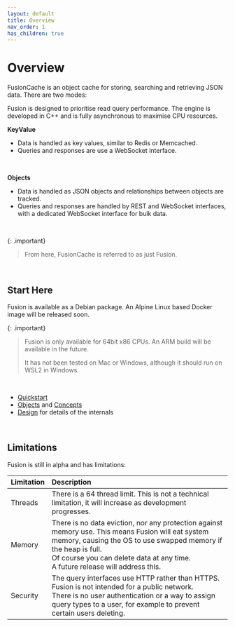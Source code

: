```yaml
---
layout: default
title: Overview
nav_order: 1
has_children: true
---
```



# Overview

FusionCache is an object cache for storing, searching and retrieving JSON data. There are two modes:

Fusion is designed to prioritise read query performance. The engine is developed in C++ and is fully asynchronous to maximise CPU resources.


**KeyValue**

- Data is handled as key values, similar to Redis or Memcached.
- Queries and responses are use a WebSocket interface.

<br/>

**Objects**

- Data is handled as JSON objects and relationships between objects are tracked.
- Queries and responses are handled by REST and WebSocket interfaces, with a dedicated WebSocket interface for bulk data.


<br/>

{: .important}
> From here, FusionCache is referred to as just Fusion.

<br/>


## Start Here
Fusion is available as a Debian package. An Alpine Linux based Docker image will be released soon.

{: .important}
> Fusion is only available for 64bit x86 CPUs. An ARM build will be available in the future.
>
> It has not been tested on Mac or Windows, although it should run on WSL2 in Windows.
>

<br/>

- [Quickstart](guides/quickstart/quickstart.md)
- [Objects](objects.md) and [Concepts](concepts.md)
- [Design](design.md) for details of the internals

<br/>

## Limitations
Fusion is still in alpha and has limitations:


| Limitation            | Description               |
|:----------------------|:--------------------------|
|Threads| There is a 64 thread limit. This is not a technical limitation, it will increase as development progresses.|
|Memory| There is no data eviction, nor any protection against memory use. This means Fusion will eat system memory, causing the OS to use swapped memory if the heap is full. <br/> Of course you can delete data at any time.<br/> A future release will address this. |
|Security| The query interfaces use HTTP rather than HTTPS. Fusion is not intended for a public network.<br/>There is no user authentication or a way to assign query types to a user, for example to prevent certain users deleting.



